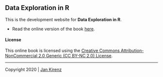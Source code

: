 ## Data Exploration in R


This is the development website for __Data Exploration in R__.

* Read the online version of the book [here](https://kirenz.github.io/data-exploration-in-r/).

#### License

This online book is licensed using the [Creative Commons Attribution-NonCommercial 2.0 Generic (CC BY-NC 2.0) License](https://creativecommons.org/licenses/by-nc/2.0/). 

***

Copyright 2020 | [Jan Kirenz](https://www.kirenz.com)
